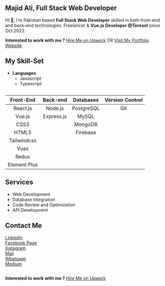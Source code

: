 ## Majid Ali, Full Stack Web Developer

Hi 👋, I'm Pakistan based **Full Stack Web Developer** skilled in both front-end and back-end technologies. Freelancer & **Vue.js Developer @Teresol** since Oct 2022.

**Interested to work with me ?**
[Hire Me on Upwork](https://www.upwork.com/freelancers/~018c214d3139f0f30e) OR [Visit My Portfolio Website](https://majidev.netlify.app/)

## My Skill-Set
- **Languages**
    - Javascript
    - Typescript
##
|    Front-End        |    Back-end     |    Databases          |    Version Control          |
|    :------------:   |    :-------:    |    :-------------:    |    :-------------------:    |
|    React.js         |    Node.js      |    PostgreSQL         |    Git                      |
|    Vue.js           |    Express.js   |    MySQL              |
|    CSS3             |                 |    MongoDB            |
|    HTML5            |                 |    Firebase           |         
|    Tailwindcss      |
|    Vuex             |
|    Redux            |
|    Element Plus     |

## Services
- Web Development
- Database Integration
- Code Review and Optimization
- API Development


## Contact Me
[LinkedIn](https://www.linkedin.com/in/majid-ali-074b97245/)    
[Facebook Page](https://www.facebook.com/groups/246606200063950/?ref=share_group_link)    
[Instagram](https://instagram.com/majid_ali_wattu?utm_source=qr&igshid=ZDc4ODBmNjlmNQ%3D%3D)    
[Mail](mailto:majidaliqau@gmail.com)    
[Whatsapp](https://wa.me/923275065850)    
[Medium](https://medium.com/@majid.teresol)    

##
**Interested to work with me ?**
[Hire Me on Upwork](https://www.upwork.com/freelancers/~018c214d3139f0f30e)
